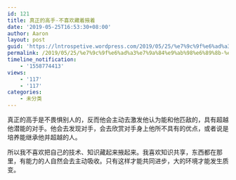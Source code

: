 ```yaml
---
id: 121
title: 真正的高手-不喜欢藏着掖着
date: '2019-05-25T16:53:30+08:00'
author: Aaron
layout: post
guid: 'https://lntrospetive.wordpress.com/2019/05/25/%e7%9c%9f%e6%ad%a3%e7%9a%84%e9%ab%98%e6%89%8b-%e4%b8%8d%e5%96%9c%e6%ac%a2%e8%97%8f%e7%9d%80%e6%8e%96%e7%9d%80/'
permalink: /2019/05/25/%e7%9c%9f%e6%ad%a3%e7%9a%84%e9%ab%98%e6%89%8b-%e4%b8%8d%e5%96%9c%e6%ac%a2%e8%97%8f%e7%9d%80%e6%8e%96%e7%9d%80/
timeline_notification:
    - '1558774413'
views:
    - '117'
    - '117'
categories:
    - 未分类
---
```


真正的高手是不畏惧别人的，反而他会主动去激发他认为能和他匹敌的，具有超越他潜能的对手。他会去发现对手，会去欣赏对手身上他所不具有的优点，或者说是培养能继承他并超越的人。

所以我不喜欢把自己的技术、知识藏起来掖起来。我喜欢知识共享，东西都在那里，有能力的人自然会去主动吸收。只有这样才能共同进步，大的环境才能发生质变。